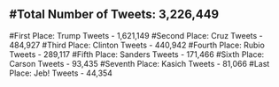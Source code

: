 #Total Number of Tweets: 3,226,449 
---
#First Place: Trump Tweets - 1,621,149
#Second Place: Cruz Tweets - 484,927
#Third Place: Clinton Tweets - 440,942
#Fourth Place: Rubio Tweets - 289,117
#Fifth Place: Sanders Tweets - 171,466
#Sixth Place: Carson Tweets - 93,435
#Seventh Place: Kasich Tweets - 81,066
#Last Place: Jeb! Tweets - 44,354
